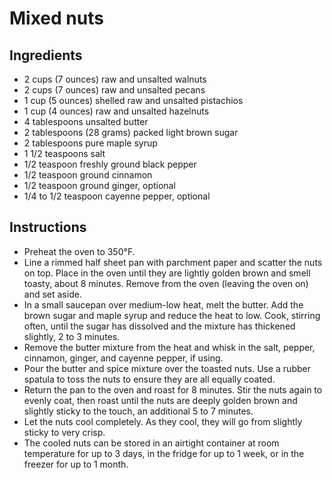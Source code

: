 # Mixed nuts

## Ingredients

- 2 cups (7 ounces) raw and unsalted walnuts
- 2 cups (7 ounces) raw and unsalted pecans
- 1 cup (5 ounces) shelled raw and unsalted pistachios
- 1 cup (4 ounces) raw and unsalted hazelnuts
- 4 tablespoons unsalted butter
- 2 tablespoons (28 grams) packed light brown sugar
- 2 tablespoons pure maple syrup
- 1 1/2 teaspoons salt
- 1/2 teaspoon freshly ground black pepper
- 1/2 teaspoon ground cinnamon
- 1/2 teaspoon ground ginger, optional
- 1/4 to 1/2 teaspoon cayenne pepper, optional


## Instructions

- Preheat the oven to 350°F.
- Line a rimmed half sheet pan with parchment paper and scatter the nuts on top. Place in the oven until they are lightly golden brown and smell toasty, about 8 minutes. Remove from the oven (leaving the oven on) and set aside.
- In a small saucepan over medium-low heat, melt the butter. Add the brown sugar and maple syrup and reduce the heat to low. Cook, stirring often, until the sugar has dissolved and the mixture has thickened slightly, 2 to 3 minutes.
- Remove the butter mixture from the heat and whisk in the salt, pepper, cinnamon, ginger, and cayenne pepper, if using.
- Pour the butter and spice mixture over the toasted nuts. Use a rubber spatula to toss the nuts to ensure they are all equally coated. 
- Return the pan to the oven and roast for 8 minutes. Stir the nuts again to evenly coat, then roast until the nuts are deeply golden brown and slightly sticky to the touch, an additional 5 to 7 minutes.
- Let the nuts cool completely. As they cool, they will go from slightly sticky to very crisp.
- The cooled nuts can be stored in an airtight container at room temperature for up to 3 days, in the fridge for up to 1 week, or in the freezer for up to 1 month. 
